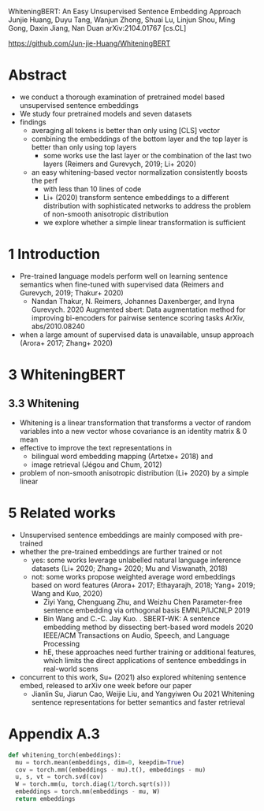 WhiteningBERT: An Easy Unsupervised Sentence Embedding Approach
Junjie Huang, Duyu Tang, Wanjun Zhong, Shuai Lu, Linjun Shou, Ming Gong,
  Daxin Jiang, Nan Duan
arXiv:2104.01767 [cs.CL]

https://github.com/Jun-jie-Huang/WhiteningBERT

# Abstract

* we conduct a thorough examination of
  pretrained model based unsupervised sentence embeddings
* We study four pretrained models and seven datasets
* findings
  * averaging all tokens is better than only using [CLS] vector
  * combining the embeddings of the bottom layer and the top layer is better
    than only using top layers
    * some works use the last layer or the combination of the last two layers
      (Reimers and Gurevych, 2019; Li+ 2020)
  * an easy whitening-based vector normalization consistently boosts the perf
    * with less than 10 lines of code
    * Li+ (2020) transform sentence embeddings to a different distribution with
      sophisticated networks to address the problem of non-smooth anisotropic
      distribution
    * we explore whether a simple linear transformation is sufficient

# 1 Introduction

* Pre-trained language models perform well on learning sentence semantics when
  fine-tuned with supervised data (Reimers and Gurevych, 2019; Thakur+ 2020)
  * Nandan Thakur, N. Reimers, Johannes Daxenberger, and Iryna Gurevych. 2020
    Augmented sbert: Data augmentation method for improving bi-encoders for
    pairwise sentence scoring tasks
    ArXiv, abs/2010.08240
* when a large amount of supervised data is unavailable, unsup approach
  (Arora+ 2017; Zhang+ 2020)

# 3 WhiteningBERT

## 3.3 Whitening

* Whitening is a linear transformation that transforms a vector of random
  variables into a new vector whose covariance is an identity matrix & 0 mean
* effective to improve the text representations in
  * bilingual word embedding mapping (Artetxe+ 2018) and
  * image retrieval (Jégou and Chum, 2012)
* problem of non-smooth anisotropic distribution (Li+ 2020) by a simple linear

# 5 Related works

* Unsupervised sentence embeddings are mainly composed with pre-trained
* whether the pre-trained embeddings are further trained or not
  * yes: some works leverage unlabelled natural language inference datasets
    (Li+ 2020; Zhang+ 2020; Mu and Viswanath, 2018)
  * not: some works propose weighted average word embeddings based on word
    features (Arora+ 2017; Ethayarajh, 2018; Yang+ 2019; Wang and Kuo, 2020)
    * Ziyi Yang, Chenguang Zhu, and Weizhu Chen
      Parameter-free sentence embedding via orthogonal basis
      EMNLP/IJCNLP 2019
    * Bin Wang and C.-C. Jay Kuo. .
      SBERT-WK: A sentence embedding method by dissecting bert-based word models
      2020 IEEE/ACM Transactions on Audio, Speech, and Language Processing
    * hE, these approaches need further training or additional features, which
      limits the direct applications of sentence embeddings in real-world scens
* concurrent to this work, Su+ (2021) also explored whitening sentence embed,
  released to arXiv one week before our paper
  * Jianlin Su, Jiarun Cao, Weijie Liu, and Yangyiwen Ou
    2021
    Whitening sentence representations for better semantics and faster retrieval

# Appendix A.3

```python
def whitening_torch(embeddings):
  mu = torch.mean(embeddings, dim=0, keepdim=True)
  cov = torch.mm((embeddings - mu).t(), embeddings - mu)
  u, s, vt = torch.svd(cov)
  W = torch.mm(u, torch.diag(1/torch.sqrt(s)))
  embeddings = torch.mm(embeddings - mu, W)
  return embeddings
```
